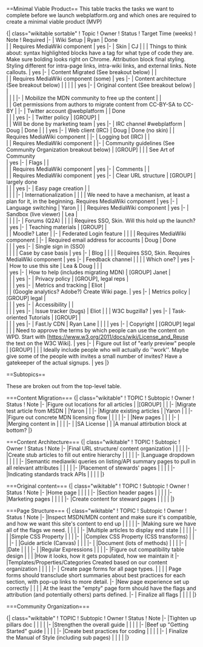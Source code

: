 ==Minimal Viable Product==
This table tracks the tasks we want to complete before we launch webplatform.org and which ones are required to create a minimal viable product (MVP) 

{| class="wikitable sortable"
! Topic
! Owner
! Status
! Target Time (weeks)
! Note
! Required 
|-
| Wiki Setup
| Ryan
| Done                                         
| 
| Requires MediaWiki component
| yes
|-
| Skin
| CJ
| 
| 
| Things to think about: syntax highlighted blocks have a tag for what type of code they are. Make sure bolding looks right on Chrome. Attribution block final styling. Styling different for intra-page links, intra-wiki links, and external links. Note callouts.
| yes
|-
| Content Migrated (See breakout below)
| 
| 	
| 
| Requires MediaWiki component (some) 
| yes
|-
| Content architecture (See breakout below)
|
|
|
|
| yes
|-
| Original content (See breakout below)
| 
| 	
| 
| 
|
|-
| Mobilize the MDN community to free up the content
| 
| 	
| 
| Get permissions from authors to migrate content from CC-BY-SA to CC-BY
|
|-
| Twitter account @webplatform
| 
| Done	
| 
| 
| yes
|-
| Twitter policy 
| [GROUP]
| 	
| 
| Will be done by marketing team
| yes
|-
| IRC channel #webplatform
| Doug
| Done
| 
| 
| yes
|-
| Web client (IRC)
| Doug 
| Done (no skin)
| 
| Requires MediaWiki component
| 
|-
| Logging bot (IRC)
| 
| 	
| 
| Requires MediaWiki component
| 
|-
| Community guidelines (See Community Organization breakout below)
| [GROUP]
| 
| 
| See Art of Community	
| yes
|-
| Flags
| 
| 	
| 
| Requires MediaWiki component
| yes
|-
| Comments
| 
| 	
| 
| Requires MediaWiki component
| yes
|-
| Clear URL structure
| [GROUP]
| largely done	
| 
| 
| yes
|-
| Easy page creation
| 
| 	
| 
| 
| 
|-
| Internationalization
| 
| 
| 
| We need to have a mechanism, at least a plan for it, in the beginning. Requires MediaWiki component
| yes
|-
| Language switching
| Yaron
| 
| 
| Requires MediaWiki component
| yes
|-
| Sandbox (live viewer)
| Lea
| 	
| 
| 
| 
|-
| Forums (Q2A)
| 
| 
| 
| Requires SSO, Skin. Will this hold up the launch? 
| yes
|-
| Teaching materials
| [GROUP]
| 	
| 
| Moodle? Later
| 
|-
| Federated Login feature
| 
| 
| 
| Requires MediaWiki component
| 
|-
| Required email address for accounts
| Doug
| Done	
| 
| 
| yes
|-
| Single sign in (SSO)	
| 
| 
| 
| Case by case basis
| yes
|-
| Blog
| 
| 
| 
| Requires SSO, Skin. Requires MediaWiki component
| yes
|-
| Feedback channel
| 
|
| 
| Which one?
| yes
|-
| How to use this site
| Lea & Doug
| 
| 
| 	
| yes
|-
| How to help (includes migrating MDN)
| [GROUP] Janet
| 	
| 
| 
| yes
|-
| Privacy policy
| [GROUP], legal reps
| 	
| 
| 
| yes
|-
| Metrics and tracking 
| Eliot
| 	
| 
| (Google analytics? Adobe?) Create Wiki page.
| yes
|-
| Metrics policy
| [GROUP] legal
| 	
| 
| 
| yes
|-
| Accessibility
| 
| 	
| 
| 
| yes
|-
| Issue tracker (bugs)
| Eliot
| 
| 
| W3C bugzilla?
| yes
|-
| Task-oriented Tutorials
| [GROUP]
| 	
| 
| 
| yes
|-
| Fast.ly CDN
| Ryan Lane	
| 
| 
| 
| yes
|-
| Copyright
| [GROUP] legal	
| 
| 
| Need to approve the terms by which people can use the content on WPD. Start with [https://www.w3.org/2011/docs/wiki/License_and_Reuse the text on the W3C Wiki].
| yes
|-
| Figure out list of "early preview" people
| [GROUP]
|
|
| Ideally include people who will actually do ''work''. Maybe give some of the people with invites a small number of invites? Have a gatekeeper of the actual signups.
| yes
|}

==Subtopics==

These are broken out from the top-level table.




===Content Migration===
{| class="wikitable"
! TOPIC
! Subtopic
! Owner
! Status
! Note
|-
|Figure out locations for all articles
|
|[GROUP]
|
|
|-
|Migrate test article from MSDN
|
|Yaron
|
|
|-
|Migrate existing articles
|
|Yaron
|
|
|-
|Figure out concrete MDN licensing flow
|
|
|
|
|-
|
|New pages
|
|
|
|-
|
|Merging content in
|
|
|
|-
|
|SA License
|
|
|A manual attirbution block at bottom?
|}


===Content Architecture===
{| class="wikitable"
! TOPIC
! Subtopic
! Owner
! Status
! Note
|-
|Final URL structure/ content organization
|
|
|
|
|-
|Create stub articles to fill out entire hierarchy
|
|
|
|
|-
|Language dropdown
|
|
|
|
|-
|Semantic mediawiki queries on listing/API summary pages to pull in all relevant attributes
|
|
|
|
|-
|Placement of stewards' pages
|
|
|
|
|-
|Indicating standards track APIs
|
|
|
|
|}

===Original content===
{| class="wikitable"
! TOPIC
! Subtopic
! Owner
! Status
! Note
|-
|Home page
|
|
|
|
|-
|Section header pages
|
|
|
|
|-
|Marketing pages
|
|
|
|
|-
|Create content for steward pages
|
|
|
|
|}



===Page Structure===
{| class="wikitable"
! TOPIC
! Subtopic
! Owner
! Status
! Note
|-
|Inspect MSDN/MDN content and make sure it's compatible, and how we want this site's content to end up
|
|
|
|
|-
|Making sure we have all of the flags we need.
|
|
|
|
|-
|Multiple articles to display end state
|
|
|
|
|-
|
|Simple CSS Property
|
|
|
|-
|
|Complex CSS Property (CSS transforms)
|
|
|
|-
|
|Guide article (Canvas)
|
|
|
|-
|
|Document (lots of methods)
|
|
|
|-
|
|Date
|
|
|
|-
|
|Regular Expressions
|
|
|
|-
|Figure out compatibility table design
|
|
|
|How it looks, how it gets populated, how we maintain it
|-
|Templates/Properties/Categories Created based on our content organization
|
|
|
| 
|-
| Create page forms for all page types.
|
|
|
| Page forms should transclude short summaries about best practices for each section, with pop-up links to more detail.
|-
|New page experience set up correctly
|
|
|
| At the least the "empty" page form should have the flags and attribution (and potentially others) parts defined.
|-
| Finalize all flags
|
|
|
|
|}

===Community Organization===



{| class="wikitable"
! TOPIC
! Subtopic
! Owner
! Status
! Note
|-
|Tighten up pillars doc
|
|
|
|
|-
|Strengthen the overall guide
|
|
|
|
|-
|Beef up "Getting Started" guide
|
|
|
|
|-
|Create best practices for coding
|
|
|
|
|-
| Finalize the Manual of Style (including sub pages)
|
|
|
|
|}